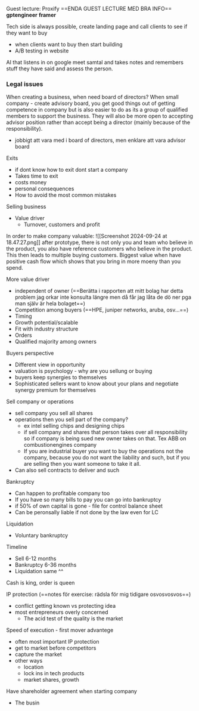 Guest lecture: Proxify
==ENDA GUEST LECTURE MED BRA INFO==
**gptengineer**
**framer**

Tech side is always possible, create landing page and call clients to see if they want to buy
- when clients want to buy then start building
- A/B testing in website

AI that listens in on google meet samtal and takes notes and remembers stuff they have said and assess the person.


### Legal issues

When creating a business, when need board of directors?
When small company - create advisory board, you get good things out of getting competence in company but is also easier to do as its a group of qualified members to support the business. They will also be more open to accepting advisor position rather than accept being a director (mainly because of the responsibility).
- jobbigt att vara med i board of directors, men enklare att vara advisor board


Exits
- if dont know how to exit dont start a company
- Takes time to exit
- costs money
- personal consequences
- How to avoid the most common mistakes

Selling business
- Value driver
	- Turnover, customers and profit



In order to make company valuable:
![[Screenshot 2024-09-24 at 18.47.27.png]]
after prototype, there is not only you and team who believe in the product, you also have reference customers who believe in the product. This then leads to multiple buying customers. Biggest value when have positive cash flow which shows that you bring in more moeny than you spend.

More value driver
- independent of owner (==Berätta i rapporten att mitt bolag har detta problem jag orkar inte konsulta längre men då får jag låta de dö ner pga man själv är hela bolaget==)
- Competition among buyers (==HPE, juniper networks, aruba, osv...==)
-  Timing
- Growth potential/scalable
- Fit with industry structure
- Orders
- Qualified majority among owners


Buyers perspective
- Different view in opportunity
- valuation is psychology - why are you sellung or buying
- buyers keep synergies to themselves
- Sophisticated sellers want to know about your plans and negotiate synergy premium for themselves

Sell company or operations
- sell company you sell all shares
- operations then you sell part of the company?
	- ex intel selling chips and designing chips
	- if sell company and shares that person takes over all responsibility so if company is being sued new owner takes on that. Tex ABB on combustionengines company 
	- If you are industrial buyer you want to buy the operations not the company, because you do not want the liability and such, but if you are selling then you want someone to take it all.
- Can also sell contracts to deliver and such



Bankruptcy 
- Can happen to profitable company too
- If you have so many bills to pay you can go into bankruptcy
- if 50% of own capital is gone - file for control balance sheet
- Can be peronsally liable if not done by the law even for LC

Liquidation
- Voluntary bankruptcy

Timeline
- Sell 6-12 months
- Bankruptcy 6-36 months
- Liquidation same ^^


Cash is king, order is queen

IP protection (==notes för exercise: rädsla för mig tidigare osvosvosvos==)
- conflict getting known vs protecting idea
- most entrepreneurs overly concerned
	- The acid test of the quality is the market

Speed of execution - first mover advantege
- often most important IP protection
- get to market before competitors
- capture the market
- other ways
	- location
	- lock ins in tech products
	- market shares, growth




Have shareholder agreement when starting company
- The busin






















